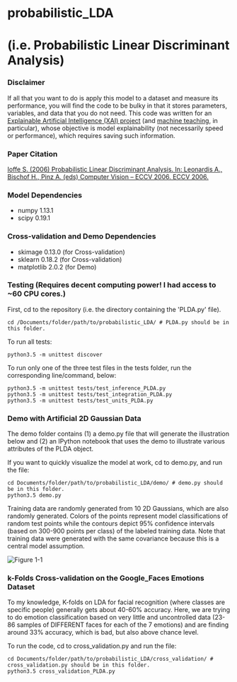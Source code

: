 # probabilistic_LDA 
# (i.e. Probabilistic Linear Discriminant Analysis)

### Disclaimer
If all that you want to do is apply this model to a dataset and measure its
 performance, you will find the code to be bulky in that it stores parameters,
 variables, and data that you do not need. This code was written for
 an [Explainable Artificial Intelligence (XAI) project](http://shaftolab.com/people.html)
 (and [machine teaching](http://shaftolab.com/publications.html), in particular), whose
 objective is model explainability (not necessarily speed or performance),
 which requires saving such information.

### Paper Citation
[Ioffe S. (2006) Probabilistic Linear Discriminant Analysis. In: Leonardis A., Bischof H., Pinz A. (eds) Computer Vision – ECCV 2006. ECCV 2006.](https://link.springer.com/chapter/10.1007/11744085_41)

### Model Dependencies
* numpy 1.13.1
* scipy 0.19.1

### Cross-validation and Demo Dependencies
* skimage 0.13.0  (for Cross-validation)
* sklearn 0.18.2  (for Cross-validation)
* matplotlib 2.0.2  (for Demo) 

### Testing (Requires decent computing power! I had access to ~60 CPU cores.)
First, cd to the repository (i.e. the directory containing the 'PLDA.py' file).
```
cd /Documents/folder/path/to/probabilistic_LDA/ # PLDA.py should be in this folder.
```

To run all tests:
```
python3.5 -m unittest discover
```

To run only one of the three test files in the tests folder, run the corresponding line/command, below:
```
python3.5 -m unittest tests/test_inference_PLDA.py
python3.5 -m unittest tests/test_integration_PLDA.py
python3.5 -m unittest tests/test_units_PLDA.py
```

### Demo with Artificial 2D Gaussian Data
The demo folder contains (1) a demo.py file that will generate the illustration below
and (2) an IPython notebook that uses the demo to illustrate various attributes
of the PLDA object.

If you want to quickly visualize the model at work, cd to demo.py, and run the file:
```
cd Documents/folder/path/to/probabilistic_LDA/demo/ # demo.py should be in this folder.
python3.5 demo.py
```
Training data are randomly generated from 10 2D Gaussians, which are also
 randomly generated. Colors of the points represent model classifications 
 of random test points while the contours depict 95% confidence intervals 
 (based on 300-900 points per class) of the labeled training data. Note that
 training data were generated with the same covariance because this is a 
 central model assumption.

![Figure 1-1](https://github.com/RaviSoji/probabilistic_LDA/blob/master/demo/2D_example.png?raw=True)

### k-Folds Cross-validation on the Google_Faces Emotions Dataset
To my knowledge, K-folds on LDA for facial recognition (where classes are 
 specific people) generally gets about 40-60% accuracy. Here, we are 
 trying to do emotion classification based on very little and uncontrolled
 data (23-86 samples of DIFFERENT faces for each of the 7 emotions) and 
 are finding around 33% accuracy, which is bad, but also above chance level.
 
To run the code, cd to cross_validation.py and run the file:
```
cd Documents/folder/path/to/probabilistic_LDA/cross_validation/ # cross_validation.py should be in this folder.
python3.5 cross_validation_PLDA.py
```
